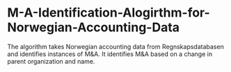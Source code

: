 # M-A-Identification-Alogirthm-for-Norwegian-Accounting-Data
The algorithm takes Norwegian accounting data from Regnskapsdatabasen and identifies instances of M&amp;A. It identifies M&amp;A based on a change in parent organization and name. 
